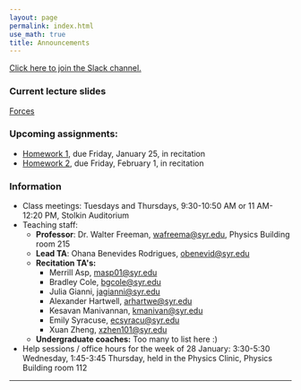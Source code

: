 ```yaml
---
layout: page 
permalink: index.html
use_math: true
title: Announcements
---
```


<a href="https://join.slack.com/t/phy211-spring2019/shared_invite/enQtNTIyNTYzMTc4NTMyLTVhOTA4MGQzZDg5M2U5ZGE0NDVlZTZlNmU0ZWVhYTAyMzcyNTMwZDY3YzZjYmQ2OTZkYTkzMzBjMDFjMDFlZWQ">Click here to join the Slack channel.</a>



### Current lecture slides

<a href="slides/lecture7.pdf">Forces</a>

### Upcoming assignments:

* <a href="hw/hw1.pdf">Homework 1</a>, due Friday, January 25, in recitation
* <a href="hw/hw2.pdf">Homework 2</a>, due Friday, February 1, in recitation

 

### Information

- Class meetings: Tuesdays and Thursdays, 9:30-10:50 AM or 11 AM-12:20 PM, Stolkin Auditorium
- Teaching staff:
   - **Professor**: Dr. Walter Freeman, <wafreema@syr.edu>, Physics Building room 215
   - **Lead TA**: Ohana Benevides Rodrigues, <obenevid@syr.edu>
   - **Recitation TA's:**
        - Merrill Asp, <masp01@syr.edu> 
        - Bradley Cole, <bgcole@syr.edu> 
        - Julia Gianni, <jagianni@syr.edu> 
        - Alexander Hartwell, <arhartwe@syr.edu> 
        - Kesavan Manivannan, <kmanivan@syr.edu> 
        - Emily Syracuse, <ecsyracu@syr.edu> 
        - Xuan Zheng, <xzhen101@syr.edu> 
   - **Undergraduate coaches:** Too many to list here :)
- Help sessions / office hours for the week of 28 January: 3:30-5:30 Wednesday, 1:45-3:45 Thursday, held in the Physics Clinic, Physics Building room 112
   
---

<br>

<!--
<center> <img src="woodpecker.jpg">
<br>
<em>Pileated woodpecker, Glover Park, Washington DC.<br><br>
What's special about his tail that lets him keep his balance?<br>
How did he make that hole in fifteen seconds or so?
</em>
</center>
-->

